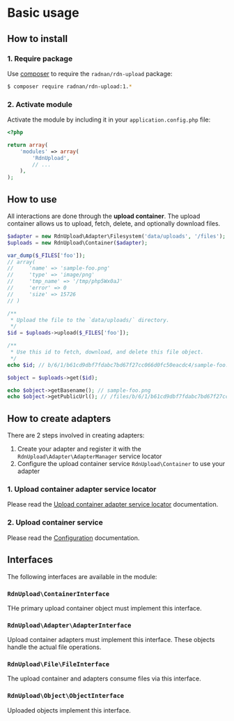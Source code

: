 Basic usage
===========

## How to install

### 1. Require package

Use [composer](http://getcomposer.org) to require the `radnan/rdn-upload` package:

~~~bash
$ composer require radnan/rdn-upload:1.*
~~~

### 2. Activate module

Activate the module by including it in your `application.config.php` file:

~~~php
<?php

return array(
	'modules' => array(
		'RdnUpload',
		// ...
	),
);
~~~

## How to use

All interactions are done through the **upload container**. The upload container allows us to upload, fetch, delete, and optionally download files.

~~~php
$adapter = new RdnUpload\Adapter\Filesystem('data/uploads', '/files');
$uploads = new RdnUpload\Container($adapter);

var_dump($_FILES['foo']);
// array(
//     'name' => 'sample-foo.png'
//     'type' => 'image/png'
//     'tmp_name' => '/tmp/php5Wx0aJ'
//     'error' => 0
//     'size' => 15726
// )

/**
 * Upload the file to the `data/uploads/` directory.
 */
$id = $uploads->upload($_FILES['foo']);

/**
 * Use this id to fetch, download, and delete this file object.
 */
echo $id; // b/6/1/b61cd9dbf7fdabc7bd67f27cc066d0fc50eacdc4/sample-foo.png

$object = $uploads->get($id);

echo $object->getBasename(); // sample-foo.png
echo $object->getPublicUrl(); // /files/b/6/1/b61cd9dbf7fdabc7bd67f27cc066d0fc50eacdc4/sample-foo.png
~~~

## How to create adapters

There are 2 steps involved in creating adapters:

1. Create your adapter and register it with the `RdnUpload\Adapter\AdapterManager` service locator
3. Configure the upload container service `RdnUpload\Container` to use your adapter

### 1. Upload container adapter service locator

Please read the [Upload container adapter service locator](02-upload-adapters.md) documentation.

### 2. Upload container service

Please read the [Configuration](01-config.md) documentation.

## Interfaces

The following interfaces are available in the module:

### `RdnUpload\ContainerInterface`

THe primary upload container object must implement this interface.

### `RdnUpload\Adapter\AdapterInterface`

Upload container adapters must implement this interface. These objects handle the actual file operations.

### `RdnUpload\File\FileInterface`

The upload container and adapters consume files via this interface.

### `RdnUpload\Object\ObjectInterface`

Uploaded objects implement this interface.
